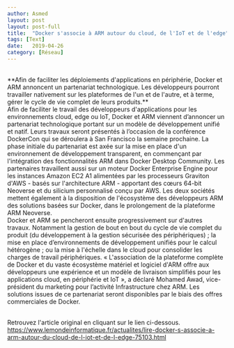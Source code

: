 ```yaml
---
author: Asmed
layout: post
layout: post-full
title:  "Docker s'associe à ARM autour du cloud, de l'IoT et de l'edge"
tags: [Text]
date:   2019-04-26 
category: [Réseau]
---
```

<br/>
**Afin de faciliter les déploiements d'applications en périphérie, Docker et ARM annoncent un partenariat technologique. Les développeurs pourront travailler nativement sur les plateformes de l'un et de l'autre, et à terme, gérer le cycle de vie complet de leurs produits.**  

<br/>
Afin de faciliter le travail des développeurs d'applications pour les environnements cloud, edge ou IoT, Docker et ARM viennent d’annoncer un partenariat technologique portant sur un modèle de développement unifié et natif. Leurs travaux seront présentés à l’occasion de la conférence DockerCon qui se déroulera à San Francisco la semaine prochaine. La phase initiale du partenariat est axée sur la mise en place d'un environnement de développement transparent, en commençant par l'intégration des fonctionnalités ARM dans Docker Desktop Community. Les partenaires travaillent aussi sur un moteur Docker Enterprise Engine pour les instances Amazon EC2 A1 alimentées par les processeurs Graviton d'AWS - basés sur l'architecture ARM - apportant des cœurs 64-bit Neoverse et du silicium personnalisé conçu par AWS. Les deux sociétés mettent également à la disposition de l'écosystème des développeurs ARM des solutions basées sur Docker, dans le prolongement de la plateforme ARM Neoverse.  
<br/>
Docker et ARM se pencheront ensuite progressivement sur d'autres travaux. Notamment la gestion de bout en bout du cycle de vie complet du produit (du développement à la gestion sécurisée des périphériques) ; la mise en place d’environnements de développement unifiés pour le calcul hétérogène ; ou la mise à l'échelle dans le cloud pour consolider les charges de travail périphériques. « L'association de la plateforme complète de Docker et du vaste écosystème matériel et logiciel d'ARM offre aux développeurs une expérience et un modèle de livraison simplifiés pour les applications cloud, en périphérie et IoT », a déclaré Mohamed Awad, vice-président du marketing pour l’activité Infrastructure chez ARM. Les solutions issues de ce partenariat seront disponibles par le biais des offres commerciales de Docker.  
<br/>
<br/>

Retrouvez l'article original en cliquant sur le lien ci-dessous.
<br>
<https://www.lemondeinformatique.fr/actualites/lire-docker-s-associe-a-arm-autour-du-cloud-de-l-iot-et-de-l-edge-75103.html> 

